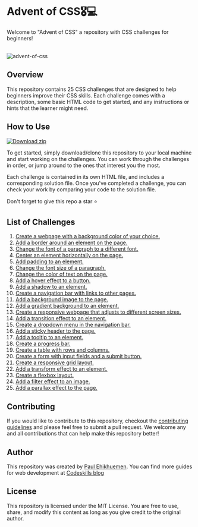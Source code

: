 # Advent of CSS🎖️💻

Welcome to "Advent of CSS" a repository with CSS challenges for beginners!
<br><br>

![advent-of-css](https://socialify.git.ci/codeskills-dev/advent-of-css/image?language=1&name=1&owner=1&stargazers=1&theme=Auto)

## Overview

This repository contains 25 CSS challenges that are designed to help beginners improve their CSS skills. Each challenge comes with a description, some basic HTML code to get started, and any instructions or hints that the learner might need.

## How to Use

<!-- BEGIN LATEST DOWNLOAD BUTTON -->

[![Download zip](https://custom-icon-badges.herokuapp.com/badge/-Download-blue?style=for-the-badge&logo=download&logoColor=white "Download zip")](https://github.com/codeskills-dev/30-days-of-html/archive/v1.0.0.zip)

<!-- END LATEST DOWNLOAD BUTTON -->

To get started, simply download/clone this repository to your local machine and start working on the challenges. You can work through the challenges in order, or jump around to the ones that interest you the most.

Each challenge is contained in its own HTML file, and includes a corresponding solution file. Once you've completed a challenge, you can check your work by comparing your code to the solution file.

Don't forget to give this repo a star ⭐️

## List of Challenges

<ol>
  <li>
  <a href="https://github.com/codeskills-dev/advent-of-css/tree/main/01%20-%20Create%20a%20webpage%20with%20a%20background%20color%20of%20your%20choice">
    Create a webpage with a background color of your choice.
  </a>
  </li>
  <li>
  <a href="https://github.com/codeskills-dev/advent-of-css/tree/main/02%20-%20Add%20a%20border%20around%20an%20element%20on%20the%20page">
   Add a border around an element on the page.
  </a>
  </li>
  <li>
  <a href="https://github.com/codeskills-dev/advent-of-css/tree/main/03%20-%20Change%20the%20font%20of%20a%20paragraph%20to%20a%20different%20font">
   Change the font of a paragraph to a different font.
  </a>
  </li>
  <li>
  <a href="https://github.com/codeskills-dev/advent-of-css/tree/main/04%20-%20Center%20an%20element%20horizontally%20on%20the%20page">
   Center an element horizontally on the page.
  </a>
  </li>
  <li>
  <a href="https://github.com/codeskills-dev/advent-of-css/tree/main/05%20-%20Add%20padding%20to%20an%20element.">
   Add padding to an element.
  </a>
  </li>
  <li>
  <a href="https://github.com/codeskills-dev/advent-of-css/tree/main/06%20-%20Change%20the%20font%20size%20of%20a%20paragraph.">
   Change the font size of a paragraph.
  </a>
  </li>
  <li>
  <a href="https://github.com/codeskills-dev/advent-of-css/tree/main/07%20-%20Change%20the%20color%20of%20text%20on%20the%20page.%20">
   Change the color of text on the page.
  </a>
  </li>
  <li>
  <a href="https://github.com/codeskills-dev/advent-of-css/tree/main/08%20-%20Add%20a%20hover%20effect%20to%20a%20button.">
   Add a hover effect to a button.
  </a>
  </li>
  <li>
  <a href="https://github.com/codeskills-dev/advent-of-css/tree/main/09%20-%20Add%20a%20shadow%20to%20an%20element.">
   Add a shadow to an element.
  </a>
  </li>
  <li>
  <a href="https://github.com/codeskills-dev/advent-of-css/tree/main/10%20-%20Create%20a%20navigation%20bar%20with%20links%20to%20other%20pages.">
   Create a navigation bar with links to other pages.
  </a>
  </li>
  <li>
  <a href="https://github.com/codeskills-dev/advent-of-css/tree/main/11%20-%20Add%20a%20background%20image%20to%20the%20page.">
   Add a background image to the page.
  </a>
  </li>
  <li>
  <a href="https://github.com/codeskills-dev/advent-of-css/tree/main/12%20-%20Add%20a%20gradient%20background%20to%20an%20element">
   Add a gradient background to an element.
  </a>
  </li>
  <li>
  <a href="https://github.com/codeskills-dev/advent-of-css/tree/main/13%20-%20Create%20a%20responsive%20webpage%20that%20adjusts%20to%20different%20screen%20sizes.">
   Create a responsive webpage that adjusts to different screen sizes.
  </a>
  </li>
  <li>
  <a href="https://github.com/codeskills-dev/advent-of-css/tree/main/14%20-%20Add%20a%20transition%20effect%20to%20an%20element.">
   Add a transition effect to an element.
  </a>
  </li>
  <li>
  <a href="https://github.com/codeskills-dev/advent-of-css/tree/main/15%20-%20Create%20a%20dropdown%20menu%20in%20the%20navigation%20bar.">
   Create a dropdown menu in the navigation bar.
  </a>
  </li>
  <li>
  <a href="https://github.com/codeskills-dev/advent-of-css/tree/main/16%20-%20Add%20a%20sticky%20header%20to%20the%20page.">
   Add a sticky header to the page.
  </a>
  </li>
  <li>
  <a href="https://github.com/codeskills-dev/advent-of-css/tree/main/17%20-%20Add%20a%20tooltip%20to%20an%20element.">
   Add a tooltip to an element.
  </a>
  </li>
  <li>
  <a href="https://github.com/codeskills-dev/advent-of-css/tree/main/18%20-%20Create%20a%20progress%20bar.">
   Create a progress bar.
  </a>
  </li>
  <li>
  <a href="https://github.com/codeskills-dev/advent-of-css/tree/main/19%20-%20Create%20a%20table%20with%20rows%20and%20columns.">
   Create a table with rows and columns.
  </a>
  </li>
  <li>
  <a href="https://github.com/codeskills-dev/advent-of-css/tree/main/20%20-%20Create%20a%20form%20with%20input%20fields%20and%20a%20submit%20button.">
   Create a form with input fields and a submit button.
  </a>
  </li>
  <li>
  <a href="https://github.com/codeskills-dev/advent-of-css/tree/main/21%20-%20Create%20a%20responsive%20grid%20layout.">
   Create a responsive grid layout.
  </a>
  </li>
  <li>
  <a href="https://github.com/codeskills-dev/advent-of-css/tree/main/22%20-%20Add%20a%20transform%20effect%20to%20an%20element.">
   Add a transform effect to an element.
  </a>
  </li>
  <li>
  <a href="https://github.com/codeskills-dev/advent-of-css/tree/main/23%20-%20Create%20a%20flexbox%20layout.">
   Create a flexbox layout.
  </a>
  </li>
  <li>
  <a href="https://github.com/codeskills-dev/advent-of-css/tree/main/24%20-%20Add%20a%20filter%20effect%20to%20an%20image.">
Add a filter effect to an image.
  </a>
  </li>
  <li>
  <a href="https://github.com/codeskills-dev/advent-of-css/tree/main/25%20-%20Add%20a%20parallax%20effect%20to%20the%20page.">
   Add a parallax effect to the page.
  </a>
  </li>
</ol>

## Contributing

If you would like to contribute to this repository, checkout the [contributing guidelines](https://github.com/codeskills-dev/advent-of-css/blob/main/Contributing.md) and please feel free to submit a pull request. We welcome any and all contributions that can help make this repository better!

## Author

This repository was created by [Paul Ehikhuemen](https://github.com/lordelogos). You can find more guides for web development at [Codeskills blog](https://blog.codeskills.dev)

## License

This repository is licensed under the MIT License. You are free to use, share, and modify this content as long as you give credit to the original author.
